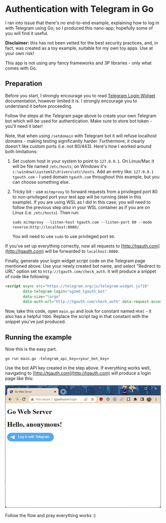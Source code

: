 # Authentication with Telegram in Go

I ran into issue that there's no end-to-end example, explaining how to log in with Telegram using Go, so I produced 
this nano-app; hopefully some of you will find it useful.

**Disclaimer:** this has not been vetted for the best security practices, and, in fact, was created as a toy
example, suitable for my own toy apps. Use at your own risk!

This app is not using _any_ fancy frameworks and 3P libraries - only what comes with Go.

## Preparation

Before you start, I strongly encourage you to read [Telegram Login Widget](https://core.telegram.org/widgets/login) 
documentation, however limited it is. I strongly encourage you to understand it before proceeding.

Follow the steps at the Telegram page above to create your own Telegram bot which will be used for
authentication. Make sure to store bot token - you'll need it later!

Note, that when using `/setdomain` with Telegram bot it will refuse localhost domains - making testing
significantly harder. Furthermore, it clearly doesn't like custom ports (i.e. not 80/443). Here's how I 
worked around both limitations:

1. Set custom host in your system to point to `127.0.0.1`. On Linux/Mac it will be file named `/etc/hosts`;
on Windows it's `c:\windows\system32\drivers\etc\hosts`. Add an entry like: `127.0.0.1 tgauth.com` - I used domain
`tgauth.com` throughout this example, but you can choose something else.
2. Tricky bit - use `mitmproxy` to forward requests from a privileged port 80 to non-privileged port your test app
will be running (`8080` in this example). If you are using WSL as I did in this case, you will need to follow
the previous step _also_ in your WSL container as if you are on Linux (i.e. `/etc/hosts`). Then run:

    ```shell
    sudo mitmproxy --listen-host tgauth.com --listen-port 80 --mode reverse:http://localhost:8080/
    ```
    You will need to use `sudo` to use privileged port `80`.

If you've set up everything correctly, now all requests to [http://tgauth.com](http://tgauth.com) will be forwarded
to `localhost:8080`.

Finally, generate your login widget script code on the Telegram page mentioned above. Use your newly created
bot name, and select "Redirect to URL" option set to `http://tgauth.com/check_auth`. It will produce a snippet
of code like following:

```html
<script async src="https://telegram.org/js/telegram-widget.js?19" 
        data-telegram-login="sgzmd_tgauth_bot" 
        data-size="large" 
        data-auth-url="http://tgauth.com/check_auth" data-request-access="write"></script>
```

Now, take this code, open `main.go` and look for constant named `Html` - it also has a helpful `TODO`. Replace
the script tag in that constant with the snippet you've just produced.

## Running the example

Now this is the easy part. 

```shell
go run main.go -telegram_api_key=<your_bot_key>
```

Use the bot API key created in the step above. If everything works well, navigating to [http://tgauth.com](http://tgauth.com)
will produce a login page like this:

![Basic login page](/docassets/anon.png)

Follow the flow and pray everything works :)
